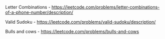 Letter Combinations - https://leetcode.com/problems/letter-combinations-of-a-phone-number/description/

Valid Sudoku - https://leetcode.com/problems/valid-sudoku/description/

Bulls and cows - https://leetcode.com/problems/bulls-and-cows
